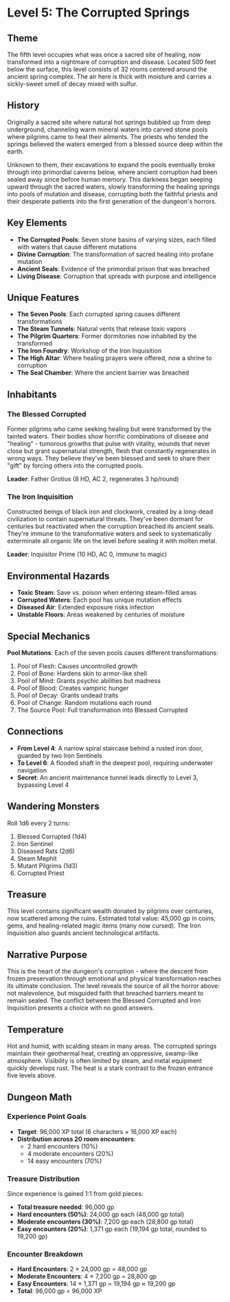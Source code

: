 # Level 5: The Corrupted Springs

## Theme

The fifth level occupies what was once a sacred site of healing, now transformed into a nightmare of corruption and disease. Located 500 feet below the surface, this level consists of 32 rooms centered around the ancient spring complex. The air here is thick with moisture and carries a sickly-sweet smell of decay mixed with sulfur.

## History

Originally a sacred site where natural hot springs bubbled up from deep underground, channeling warm mineral waters into carved stone pools where pilgrims came to heal their ailments. The priests who tended the springs believed the waters emerged from a blessed source deep within the earth. 

Unknown to them, their excavations to expand the pools eventually broke through into primordial caverns below, where ancient corruption had been sealed away since before human memory. This darkness began seeping upward through the sacred waters, slowly transforming the healing springs into pools of mutation and disease, corrupting both the faithful priests and their desperate patients into the first generation of the dungeon's horrors.

## Key Elements

- **The Corrupted Pools**: Seven stone basins of varying sizes, each filled with waters that cause different mutations
- **Divine Corruption**: The transformation of sacred healing into profane mutation
- **Ancient Seals**: Evidence of the primordial prison that was breached
- **Living Disease**: Corruption that spreads with purpose and intelligence

## Unique Features

- **The Seven Pools**: Each corrupted spring causes different transformations
- **The Steam Tunnels**: Natural vents that release toxic vapors
- **The Pilgrim Quarters**: Former dormitories now inhabited by the transformed
- **The Iron Foundry**: Workshop of the Iron Inquisition
- **The High Altar**: Where healing prayers were offered, now a shrine to corruption
- **The Seal Chamber**: Where the ancient barrier was breached

## Inhabitants

### The Blessed Corrupted
Former pilgrims who came seeking healing but were transformed by the tainted waters. Their bodies show horrific combinations of disease and "healing" - tumorous growths that pulse with vitality, wounds that never close but grant supernatural strength, flesh that constantly regenerates in wrong ways. They believe they've been blessed and seek to share their "gift" by forcing others into the corrupted pools.

**Leader**: Father Grotius (8 HD, AC 2, regenerates 3 hp/round)

### The Iron Inquisition
Constructed beings of black iron and clockwork, created by a long-dead civilization to contain supernatural threats. They've been dormant for centuries but reactivated when the corruption breached its ancient seals. They're immune to the transformative waters and seek to systematically exterminate all organic life on the level before sealing it with molten metal.

**Leader**: Inquisitor Prime (10 HD, AC 0, immune to magic)

## Environmental Hazards

- **Toxic Steam**: Save vs. poison when entering steam-filled areas
- **Corrupted Waters**: Each pool has unique mutation effects
- **Diseased Air**: Extended exposure risks infection
- **Unstable Floors**: Areas weakened by centuries of moisture

## Special Mechanics

**Pool Mutations**: Each of the seven pools causes different transformations:
1. Pool of Flesh: Causes uncontrolled growth
2. Pool of Bone: Hardens skin to armor-like shell
3. Pool of Mind: Grants psychic abilities but madness
4. Pool of Blood: Creates vampiric hunger
5. Pool of Decay: Grants undead traits
6. Pool of Change: Random mutations each round
7. The Source Pool: Full transformation into Blessed Corrupted

## Connections

- **From Level 4**: A narrow spiral staircase behind a rusted iron door, guarded by two Iron Sentinels
- **To Level 6**: A flooded shaft in the deepest pool, requiring underwater navigation
- **Secret**: An ancient maintenance tunnel leads directly to Level 3, bypassing Level 4

## Wandering Monsters

Roll 1d6 every 2 turns:
1. Blessed Corrupted (1d4)
2. Iron Sentinel
3. Diseased Rats (2d6)
4. Steam Mephit
5. Mutant Pilgrims (1d3)
6. Corrupted Priest

## Treasure

This level contains significant wealth donated by pilgrims over centuries, now scattered among the ruins. Estimated total value: 45,000 gp in coins, gems, and healing-related magic items (many now cursed). The Iron Inquisition also guards ancient technological artifacts.

## Narrative Purpose

This is the heart of the dungeon's corruption - where the descent from frozen preservation through emotional and physical transformation reaches its ultimate conclusion. The level reveals the source of all the horror above: not malevolence, but misguided faith that breached barriers meant to remain sealed. The conflict between the Blessed Corrupted and Iron Inquisition presents a choice with no good answers.

## Temperature

Hot and humid, with scalding steam in many areas. The corrupted springs maintain their geothermal heat, creating an oppressive, swamp-like atmosphere. Visibility is often limited by steam, and metal equipment quickly develops rust. The heat is a stark contrast to the frozen entrance five levels above.

## Dungeon Math

### Experience Point Goals
- **Target**: 96,000 XP total (6 characters × 16,000 XP each)
- **Distribution across 20 room encounters**:
  - 2 hard encounters (10%)
  - 4 moderate encounters (20%)
  - 14 easy encounters (70%)

### Treasure Distribution
Since experience is gained 1:1 from gold pieces:
- **Total treasure needed**: 96,000 gp
- **Hard encounters (50%)**: 24,000 gp each (48,000 gp total)
- **Moderate encounters (30%)**: 7,200 gp each (28,800 gp total)
- **Easy encounters (20%)**: 1,371 gp each (19,194 gp total, rounded to 19,200 gp)

### Encounter Breakdown
- **Hard Encounters**: 2 × 24,000 gp = 48,000 gp
- **Moderate Encounters**: 4 × 7,200 gp = 28,800 gp
- **Easy Encounters**: 14 × 1,371 gp = 19,194 gp ≈ 19,200 gp
- **Total**: 96,000 gp = 96,000 XP
